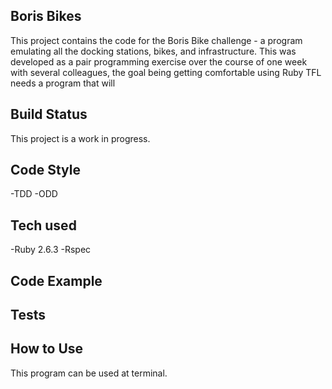 ## Boris Bikes

This project contains the code for the Boris Bike challenge - a program emulating all the docking stations, bikes, and infrastructure. This was developed as a pair programming exercise over the course of one week with several colleagues, the goal being getting comfortable using Ruby
TFL needs a program that will 

## Build Status

This project is a work in progress.

## Code Style

-TDD
-ODD

## Tech used

-Ruby 2.6.3
-Rspec

## Code Example

## Tests

## How to Use

This program can be used at terminal.